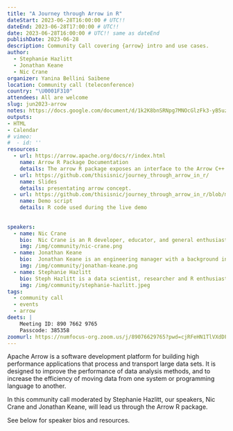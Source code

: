 ```yaml
---
title: "A Journey through Arrow in R"
dateStart: 2023-06-28T16:00:00 # UTC!!
dateEnd: 2023-06-28T17:00:00 # UTC!!
date: 2023-06-28T16:00:00 # UTC!! same as dateEnd
publishDate: 2023-06-28
description: Community Call covering {arrow} intro and use cases.
author:
  - Stephanie Hazlitt
  - Jonathan Keane
  - Nic Crane
organizer: Yanina Bellini Saibene
location: Community call (teleconference)
country: "\U0001F310"
attendees: All are welcome
slug: jun2023-arrow
notes: https://docs.google.com/document/d/1k2K8bnSRNpg7MNOcGlzFk3-yB5uzjosabA4k96PEen8/edit?usp=sharing
outputs:
- HTML
- Calendar 
# vimeo:
#  - id: ''
resources:
  - url: https://arrow.apache.org/docs/r/index.html
    name: Arrow R Package Documentation  
    details: The arrow R package exposes an interface to the Arrow C++ library, enabling access to many of its features in R. It provides low-level access to the Arrow C++ library API and higher-level access through a dplyr backend and familiar R functions.
  - url: https://github.com/thisisnic/journey_through_arrow_in_r/
    name: Slides  
    details: presentating arrow concept.
  - url: https://github.com/thisisnic/journey_through_arrow_in_r/blob/main/demo_script.R
    name: Demo script  
    details: R code used during the live demo
    
 
speakers:  
  - name: Nic Crane
    bio:  Nic Crane is an R developer, educator, and general enthusiast, with a background in data science and software engineering.  Nic is a member of the Apache Arrow Project Management Committee (PMC) and is the current maintainer of the arrow R package.
    img: /img/community/nic-crane.png
  - name: Jonathan Keane
    bio:  Jonathan Keane is an engineering manager with a background in software engineering and data science. Jonathan is a part of the team who maintains the Arrow project including the Arrow R package.      
    img: /img/community/jonathan-keane.png
  - name: Stephanie Hazlitt 
    bio: Steph Hazlitt is a data scientist, researcher and R enthusiast. She has spent the better part of her career wrangling data with R and supporting people and teams in learning, creating and sharing data science-related products and open source software.
    img: /img/community/stephanie-hazlitt.jpeg  
tags:
  - community call
  - events
  - arrow
deets: |
    Meeting ID: 890 7662 9765 
    Passcode: 385358
zoomurl: https://numfocus-org.zoom.us/j/89076629765?pwd=cjRFeHN1TlVXdDFRK0FXRnlzcENuZz09
---
```


Apache Arrow is a software development platform for building high performance applications that process and transport large data sets. It is designed to improve the performance of data analysis methods, and to increase the efficiency of moving data from one system or programming language to another.

In this community call moderated by Stephanie Hazlitt, our speakers, Nic Crane and Jonathan Keane, will lead us through the Arrow R package.

See below for speaker bios and resources.
